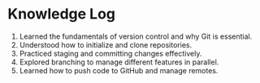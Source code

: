 # Knowledge Log

1. Learned the fundamentals of version control and why   Git is essential.
2. Understood how to initialize and clone repositories.
3. Practiced staging and committing changes effectively.
4. Explored branching to manage different features in parallel.
5. Learned how to push code to GitHub and manage remotes.